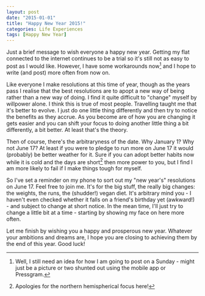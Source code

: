 ```yaml
---
layout: post
date: "2015-01-01"
title: "Happy New Year 2015!"
categories: Life Experiences
tags: [Happy New Year]
---
```


Just a brief message to wish everyone a happy new year. Getting my flat connected to the internet continues to be a trial so it's still not as easy to post as I would like. However, I have some workarounds now[^1] and I hope to write (and post) more often from now on.

Like everyone I make resolutions at this time of year, though as the years pass I realise that the best resolutions are to apopt a new way of being rather than a new way of doing. I find it quite difficult to "change" myself by willpower alone. I think this is true of most people. Travelling taught me that it's better to evolve. I just do one little thing differently and then try to notice the benefits as they accrue. As you become are of how you are changing it gets easier and you can shift your focus to doing another little thing a bit differently, a bit better. At least that's the theory.

Then of course, there's the arbitraryness of the date. Why January 1? Why not June 17? At least if you were to pledge to run more on June 17 it would (probably) be better weather for it. Sure if you can adopt better habits now while it is cold and the days are short[^2] then more power to you, but I find I am more likely to fail if I make things tough for myself.

So I've set a reminder on my phone to sort out my "new year's" resolutions on June 17. Feel free to join me. It's for the big stuff, the really big changes: the weights, the runs, the (shudder!) vegan diet. It's arbitrary mind you - I haven't even checked whether it falls on a friend's birthday yet (awkward!) - and subject to change at short notice. In the mean time, I'll just try to change a little bit at a time - starting by showing my face on here more often. 

Let me finish by wishing you a happy and prosperous new year. Whatever your ambitions and dreams are, I hope you are closing to achieving them by the end of this year. Good luck!

[^1]: Well, I still need an idea for how I am going to post on a Sunday - might just be a picture or two shunted out using the mobile app or Pressgram.

[^2]: Apologies for the northern hemispherical focus here!